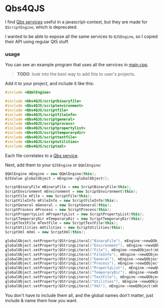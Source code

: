 # Qbs4QJS

I find [Qbs services](https://doc.qt.io/qbs/list-of-builtin-services.html) useful in a javascript-context, but they are made for `QScriptEngine`, which is deprecated.

I wanted to be able to expose all the same services to `QJSEngine`, so I copied their API using regular Qt5 stuff.

### usage

You can see an example program that uses all the services in [main.cpp](./main.cpp).


> **TODO**: look into the best way to add this to user's projects.

Add it to your project, and include it like this:

```cpp
#include <QQmlEngine>

#include <Qbs4QJS/scriptbinaryfile>
#include <Qbs4QJS/scriptenvironment>
#include <Qbs4QJS/scriptfile>
#include <Qbs4QJS/scriptfileinfo>
#include <Qbs4QJS/scriptgeneral>
#include <Qbs4QJS/scriptprocess>
#include <Qbs4QJS/scriptpropertylist>
#include <Qbs4QJS/scripttemporarydir>
#include <Qbs4QJS/scripttextfile>
#include <Qbs4QJS/scriptutilities>
#include <Qbs4QJS/scriptxml>
```

Each file correlates to a [Qbs service](https://doc.qt.io/qbs/list-of-builtin-services.html).

Next, add them to your `QJSEngine` or `QQmlEngine`:

```cpp
QQmlEngine mEngine = new QQmlEngine(this);
QJSValue globalObject = mEngine->globalObject();

ScriptBinaryFile mBinaryFile = new ScriptBinaryFile(this);
ScriptEnvironment mEnvironment = new ScriptEnvironment(this);
ScriptFile mFile = new ScriptFile(this);
ScriptFileInfo mFileInfo = new ScriptFileInfo(this);
ScriptGeneral mGeneral = new ScriptGeneral(this);
ScriptProcess mProcess = new ScriptProcess(this);
ScriptPropertyList mPropertyList = new ScriptPropertyList(this);
ScriptTemporaryDir mTemporaryDir = new ScriptTemporaryDir(this);
ScriptTextFile mTextFile = new ScriptTextFile(this);
ScriptUtilities mUtilities = new ScriptUtilities(this);
ScriptXml mXml = new ScriptXml(this);

globalObject.setProperty(QStringLiteral("BinaryFile"), mEngine->newQObject(mBinaryFile));
globalObject.setProperty(QStringLiteral("Environment"), mEngine->newQObject(mEnvironment));
globalObject.setProperty(QStringLiteral("File"), mEngine->newQObject(mFile));
globalObject.setProperty(QStringLiteral("FileInfo"), mEngine->newQObject(mFileInfo));
globalObject.setProperty(QStringLiteral("General"), mEngine->newQObject(mGeneral));
globalObject.setProperty(QStringLiteral("Process"), mEngine->newQObject(mProcess));
globalObject.setProperty(QStringLiteral("PropertyList"), mEngine->newQObject(mPropertyList));
globalObject.setProperty(QStringLiteral("TemporaryDir"), mEngine->newQObject(mTemporaryDir));
globalObject.setProperty(QStringLiteral("TextFile"), mEngine->newQObject(mTextFile));
globalObject.setProperty(QStringLiteral("Utilities"), mEngine->newQObject(mUtilities));
globalObject.setProperty(QStringLiteral("Xml"), mEngine->newQObject(mXml));
```

You don't have to include them all, and the global names don't matter, just include & name them how you want.